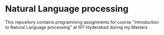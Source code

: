 # Natural Language processing
This repository contains programming assignments for course "Introduction to Natural Language processing" at IIIT-Hyderabad during my Masters
